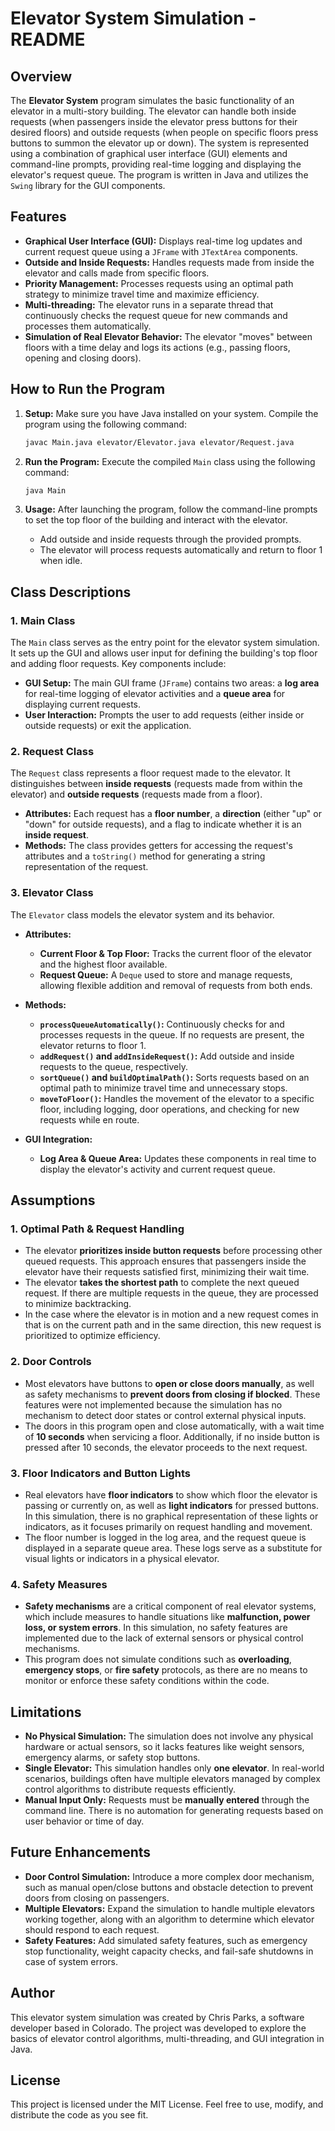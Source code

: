 # Elevator System Simulation - README

## Overview
The **Elevator System** program simulates the basic functionality of an elevator in a multi-story building. The elevator can handle both inside requests (when passengers inside the elevator press buttons for their desired floors) and outside requests (when people on specific floors press buttons to summon the elevator up or down). The system is represented using a combination of graphical user interface (GUI) elements and command-line prompts, providing real-time logging and displaying the elevator's request queue. The program is written in Java and utilizes the `Swing` library for the GUI components.

## Features
- **Graphical User Interface (GUI):** Displays real-time log updates and current request queue using a `JFrame` with `JTextArea` components.
- **Outside and Inside Requests:** Handles requests made from inside the elevator and calls made from specific floors.
- **Priority Management:** Processes requests using an optimal path strategy to minimize travel time and maximize efficiency.
- **Multi-threading:** The elevator runs in a separate thread that continuously checks the request queue for new commands and processes them automatically.
- **Simulation of Real Elevator Behavior:** The elevator "moves" between floors with a time delay and logs its actions (e.g., passing floors, opening and closing doors).

## How to Run the Program
1. **Setup:** Make sure you have Java installed on your system. Compile the program using the following command:
   ```sh
   javac Main.java elevator/Elevator.java elevator/Request.java
   ```

2. **Run the Program:** Execute the compiled `Main` class using the following command:
   ```sh
   java Main
   ```

3. **Usage:** After launching the program, follow the command-line prompts to set the top floor of the building and interact with the elevator.
    - Add outside and inside requests through the provided prompts.
    - The elevator will process requests automatically and return to floor 1 when idle.

## Class Descriptions
### 1. Main Class
The `Main` class serves as the entry point for the elevator system simulation. It sets up the GUI and allows user input for defining the building's top floor and adding floor requests. Key components include:
- **GUI Setup:** The main GUI frame (`JFrame`) contains two areas: a **log area** for real-time logging of elevator activities and a **queue area** for displaying current requests.
- **User Interaction:** Prompts the user to add requests (either inside or outside requests) or exit the application.

### 2. Request Class
The `Request` class represents a floor request made to the elevator. It distinguishes between **inside requests** (requests made from within the elevator) and **outside requests** (requests made from a floor).
- **Attributes:** Each request has a **floor number**, a **direction** (either "up" or "down" for outside requests), and a flag to indicate whether it is an **inside request**.
- **Methods:** The class provides getters for accessing the request's attributes and a `toString()` method for generating a string representation of the request.

### 3. Elevator Class
The `Elevator` class models the elevator system and its behavior.
- **Attributes:**
    - **Current Floor & Top Floor:** Tracks the current floor of the elevator and the highest floor available.
    - **Request Queue:** A `Deque` used to store and manage requests, allowing flexible addition and removal of requests from both ends.
- **Methods:**
    - **`processQueueAutomatically()`:** Continuously checks for and processes requests in the queue. If no requests are present, the elevator returns to floor 1.
    - **`addRequest()` and `addInsideRequest()`:** Add outside and inside requests to the queue, respectively.
    - **`sortQueue()` and `buildOptimalPath()`:** Sorts requests based on an optimal path to minimize travel time and unnecessary stops.
    - **`moveToFloor()`:** Handles the movement of the elevator to a specific floor, including logging, door operations, and checking for new requests while en route.

- **GUI Integration:**
    - **Log Area & Queue Area:** Updates these components in real time to display the elevator's activity and current request queue.

## Assumptions
### 1. Optimal Path & Request Handling
- The elevator **prioritizes inside button requests** before processing other queued requests. This approach ensures that passengers inside the elevator have their requests satisfied first, minimizing their wait time.
- The elevator **takes the shortest path** to complete the next queued request. If there are multiple requests in the queue, they are processed to minimize backtracking.
- In the case where the elevator is in motion and a new request comes in that is on the current path and in the same direction, this new request is prioritized to optimize efficiency.

### 2. Door Controls
- Most elevators have buttons to **open or close doors manually**, as well as safety mechanisms to **prevent doors from closing if blocked**. These features were not implemented because the simulation has no mechanism to detect door states or control external physical inputs.
- The doors in this program open and close automatically, with a wait time of **10 seconds** when servicing a floor. Additionally, if no inside button is pressed after 10 seconds, the elevator proceeds to the next request.

### 3. Floor Indicators and Button Lights
- Real elevators have **floor indicators** to show which floor the elevator is passing or currently on, as well as **light indicators** for pressed buttons. In this simulation, there is no graphical representation of these lights or indicators, as it focuses primarily on request handling and movement.
- The floor number is logged in the log area, and the request queue is displayed in a separate queue area. These logs serve as a substitute for visual lights or indicators in a physical elevator.

### 4. Safety Measures
- **Safety mechanisms** are a critical component of real elevator systems, which include measures to handle situations like **malfunction, power loss, or system errors**. In this simulation, no safety features are implemented due to the lack of external sensors or physical control mechanisms.
- This program does not simulate conditions such as **overloading**, **emergency stops**, or **fire safety** protocols, as there are no means to monitor or enforce these safety conditions within the code.

## Limitations
- **No Physical Simulation:** The simulation does not involve any physical hardware or actual sensors, so it lacks features like weight sensors, emergency alarms, or safety stop buttons.
- **Single Elevator:** This simulation handles only **one elevator**. In real-world scenarios, buildings often have multiple elevators managed by complex control algorithms to distribute requests efficiently.
- **Manual Input Only:** Requests must be **manually entered** through the command line. There is no automation for generating requests based on user behavior or time of day.

## Future Enhancements
- **Door Control Simulation:** Introduce a more complex door mechanism, such as manual open/close buttons and obstacle detection to prevent doors from closing on passengers.
- **Multiple Elevators:** Expand the simulation to handle multiple elevators working together, along with an algorithm to determine which elevator should respond to each request.
- **Safety Features:** Add simulated safety features, such as emergency stop functionality, weight capacity checks, and fail-safe shutdowns in case of system errors.

## Author
This elevator system simulation was created by Chris Parks, a software developer based in Colorado.  The project was developed to explore the basics of elevator control algorithms, multi-threading, and GUI integration in Java.

## License
This project is licensed under the MIT License. Feel free to use, modify, and distribute the code as you see fit.

